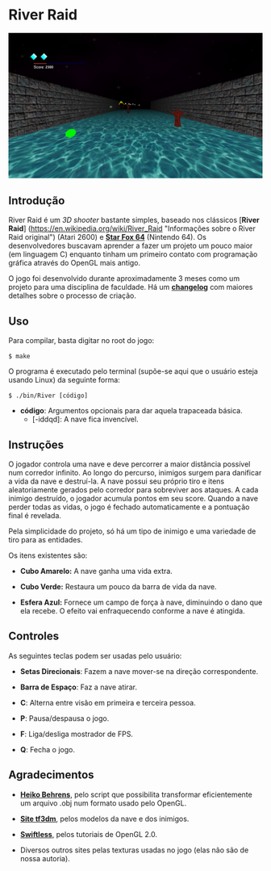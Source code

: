 River Raid
==========

![Imagem do Jogo](doc/RiverRaid.png "Imagem ilustrativa do jogo :)")


Introdução
----------

River Raid é um *3D shooter* bastante simples, baseado nos clássicos [**River Raid**]
(https://en.wikipedia.org/wiki/River_Raid "Informações sobre o River Raid original")
(Atari 2600) e [**Star Fox 64**](https://en.wikipedia.org/wiki/Star_Fox_64
"Informações sobre Star Fox 64") (Nintendo 64). Os desenvolvedores buscavam aprender
a fazer um projeto um pouco maior (em linguagem C) enquanto tinham um primeiro
contato com programação gráfica através do OpenGL mais antigo.

O jogo foi desenvolvido durante aproximadamente 3 meses como um projeto para uma
disciplina de faculdade. Há um [**changelog**](doc/changelog.md "Link para o changelog")
com maiores detalhes sobre o processo de criação.


Uso
---

Para compilar, basta digitar no root do jogo:

    $ make

O programa é executado pelo terminal (supõe-se aqui que o usuário esteja usando
Linux) da seguinte forma:

    $ ./bin/River [código]

- **código**: Argumentos opcionais para dar aquela trapaceada básica.
  + [-iddqd]: A nave fica invencível.


Instruções
----------

O jogador controla uma nave e deve percorrer a maior distância possível num corredor
infinito. Ao longo do percurso, inimigos surgem para danificar a vida da nave e
destruí-la. A nave possui seu próprio tiro e itens aleatoriamente gerados pelo
corredor para sobreviver aos ataques. A cada inimigo destruído, o jogador acumula
pontos em seu score. Quando a nave perder todas as vidas, o jogo é fechado
automaticamente e a pontuação final é revelada.

Pela simplicidade do projeto, só há um tipo de inimigo e uma variedade de tiro para
as entidades.

Os itens existentes são:

- **Cubo Amarelo:** A nave ganha uma vida extra.

- **Cubo Verde:** Restaura um pouco da barra de vida da nave.

- **Esfera Azul:** Fornece um campo de força à nave, diminuindo o dano que ela recebe.
                   O efeito vai enfraquecendo conforme a nave é atingida.


Controles
---------

As seguintes teclas podem ser usadas pelo usuário:

- **Setas Direcionais**: Fazem a nave mover-se na direção correspondente.

- **Barra de Espaço**: Faz a nave atirar.

- **C**: Alterna entre visão em primeira e terceira pessoa.

- **P**: Pausa/despausa o jogo.

- **F**: Liga/desliga mostrador de FPS.

- **Q**: Fecha o jogo.


Agradecimentos
--------------

- [**Heiko Behrens**](http://heikobehrens.net/2009/08/27/obj2opengl/
  "Script obj2opengl do Behrens"), pelo script que possibilita transformar
  eficientemente um arquivo .obj num formato usado pelo OpenGL.

- [**Site tf3dm**](http://tf3dm.com/ "Link para o site"), pelos modelos da nave e dos
  inimigos.

- [**Swiftless**](http://www.swiftless.com/opengltuts.html "Tutoriais do Swiftless"),
  pelos tutoriais de OpenGL 2.0.

- Diversos outros sites pelas texturas usadas no jogo (elas não são de nossa autoria).
